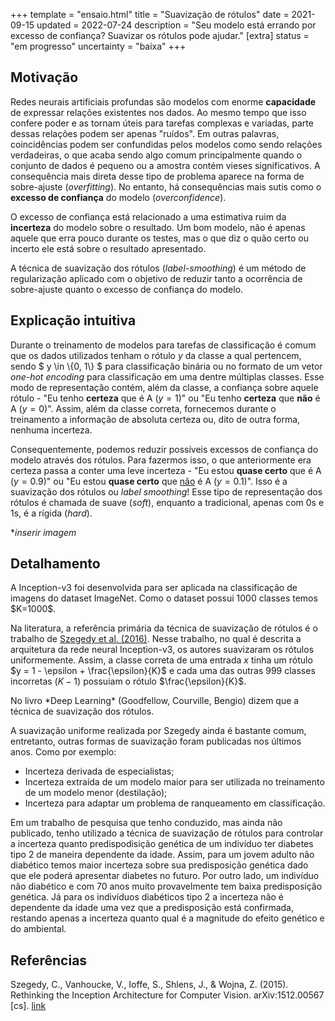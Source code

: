 +++
template = "ensaio.html"
title = "Suavização de rótulos"
date = 2021-09-15
updated = 2022-07-24
description = "Seu modelo está errando por excesso de confiança? Suavizar os rótulos pode ajudar."
[extra]
status = "em progresso"
uncertainty = "baixa"
+++

<!-- 
* TODO Tópicos
- [] Overfitting
- [] Overconfident
  + [] Incerteza
  + [] Probabilidade
  + [] Origem dessa incerteza
- [] Explicação intuitiva
  + [] O que é label-smoothing?
- [] Benefícios
- [] Formas de se atribuir as probabilidades
- [] Aplicações além da classificação  
 -->

## Motivação

Redes neurais artificiais profundas são modelos com enorme **capacidade** de expressar relações existentes nos dados. Ao mesmo tempo que isso confere poder e as tornam úteis para tarefas complexas e variadas, parte dessas relações podem ser apenas "ruídos". Em outras palavras, coincidências podem ser confundidas pelos modelos como sendo relações verdadeiras, o que acaba sendo algo comum principalmente quando o conjunto de dados é pequeno ou a amostra contém vieses significativos. A consequência mais direta desse tipo de problema aparece na forma de sobre-ajuste (*overfitting*). No entanto, há consequências mais sutis como o **excesso de confiança** do modelo (*overconfidence*). 
<!-- <aside>Observação</aside>  -->

O excesso de confiança está relacionado a uma estimativa ruim da **incerteza** do modelo sobre o resultado. Um bom modelo, não é apenas aquele que erra pouco durante os testes, mas o que diz o quão certo ou incerto ele está sobre o resultado apresentado.

A técnica de suavização dos rótulos (*label-smoothing*) é um método de regularização aplicado com o objetivo de reduzir tanto a ocorrência de sobre-ajuste quanto o excesso de confiança do modelo.

## Explicação intuitiva

Durante o treinamento de modelos para tarefas de classificação é comum que os dados utilizados tenham o rótulo $y$ da classe a qual pertencem, sendo $ y \in \\{0, 1\\} $ para classificação binária ou no formato de um vetor *one-hot encoding* para classificação em uma dentre múltiplas classes. Esse modo de representação contém, além da classe, a confiança sobre aquele rótulo - "Eu tenho **certeza** que é A $(y=1)$" ou "Eu tenho **certeza** que **não** é A $(y=0)$". Assim, além da classe correta, fornecemos durante o treinamento a informação de absoluta certeza ou, dito de outra forma, nenhuma incerteza.

Consequentemente, podemos reduzir possíveis excessos de confiança do modelo através dos rótulos. Para fazermos isso, o que anteriormente era certeza passa a conter uma leve incerteza - "Eu estou **quase certo** que é A $(y=0.9)$" ou "Eu estou **quase certo** que <u>não</u> é A $(y=0.1)$". Isso é a suavização dos rótulos ou *label smoothing*! Esse tipo de representação dos rótulos é chamada de suave (*soft*), enquanto a tradicional, apenas com 0s e 1s, é a rígida (*hard*).

**inserir imagem*

## Detalhamento

<aside>A Inception-v3 foi desenvolvida para ser aplicada na classificação de imagens do dataset ImageNet. Como o dataset possui 1000 classes temos $K=1000$.</aside>

Na literatura, a referência primária da técnica de suavização de rótulos é o trabalho de [Szegedy et al. (2016)](https://arxiv.org/abs/1512.00567). Nesse trabalho, no qual é descrita a arquitetura da rede neural Inception-v3, os autores suavizaram os rótulos uniformemente. Assim, a classe correta de uma entrada $x$ tinha um rótulo $y = 1 - \epsilon + \frac{\epsilon}{K}$ e cada uma das outras 999 classes incorretas $(K-1)$ possuiam o rótulo $\frac{\epsilon}{K}$.  

<aside>No livro *Deep Learning* (Goodfellow, Courville, Bengio) dizem que a técnica de suavização dos rótulos.</aside>

A suavização uniforme realizada por Szegedy ainda é bastante comum, entretanto, outras formas de suavização foram publicadas nos últimos anos. Como por exemplo:

- Incerteza derivada de especialistas;
- Incerteza extraída de um modelo maior para ser utilizada no treinamento de um modelo menor (destilação);
- Incerteza para adaptar um problema de ranqueamento em classificação.

Em um trabalho de pesquisa que tenho conduzido, mas ainda não publicado, tenho utilizado a técnica de suavização de rótulos para controlar a incerteza quanto predispodisição genética de um indivíduo ter diabetes tipo 2 de maneira dependente da idade. Assim, para um jovem adulto não diabético temos maior incerteza sobre sua predisposição genética dado que ele poderá apresentar diabetes no futuro. Por outro lado, um indivíduo não diabético e com 70 anos muito provavelmente tem baixa predisposição genética. Já para os indivíduos diabéticos tipo 2 a incerteza não é dependente da idade uma vez que a predisposição está confirmada, restando apenas a incerteza quanto qual é a magnitude do efeito genético e do ambiental. 


## Referências

Szegedy, C., Vanhoucke, V., Ioffe, S., Shlens, J., & Wojna, Z. (2015). Rethinking the Inception Architecture for Computer Vision. arXiv:1512.00567 [cs]. [link](http://arxiv.org/abs/1512.00567)


<!-- {{ biblio(bibfile="content/ensaios/suavizacao_de_rotulos/references.bib") }} -->
